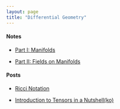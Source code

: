 ```yaml
---
layout: page
title: "Differential Geometry"
---
```


#### Notes

* [Part I: Manifolds](/archives/differential-geometry/n1.pdf)

* [Part II: Fields on Manifolds](/archives/differential-geometry/n2.pdf)

#### Posts

* [Ricci Notation](/archives/differential-geometry/p1.pdf)

* [Introduction to Tensors in a Nutshell(ko)](/archives/differential-geometry/p2.pdf)